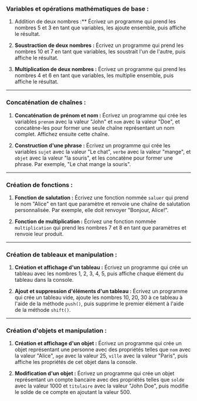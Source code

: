 
### Variables et opérations mathématiques de base :

1. Addition de deux nombres :** Écrivez un programme qui prend les nombres 5 et 3 en tant que variables, les ajoute ensemble, puis affiche le résultat.

2. **Soustraction de deux nombres :** Écrivez un programme qui prend les nombres 10 et 7 en tant que variables, les soustrait l'un de l'autre, puis affiche le résultat.

3. **Multiplication de deux nombres :** Écrivez un programme qui prend les nombres 4 et 6 en tant que variables, les multiplie ensemble, puis affiche le résultat.

---
### Concaténation de chaînes :

1. **Concaténation de prénom et nom :** Écrivez un programme qui crée les variables `prenom` avec la valeur "John" et `nom` avec la valeur "Doe", et concatène-les pour former une seule chaîne représentant un nom complet. Affichez ensuite cette chaîne.

2. **Construction d'une phrase :** Écrivez un programme qui crée les variables `sujet` avec la valeur "Le chat", `verbe` avec la valeur "mange", et `objet` avec la valeur "la souris", et les concatène pour former une phrase. Par exemple, "Le chat mange la souris".

---
### Création de fonctions :

1. **Fonction de salutation :** Écrivez une fonction nommée `saluer` qui prend le nom "Alice" en tant que paramètre et renvoie une chaîne de salutation personnalisée. Par exemple, elle doit renvoyer "Bonjour, Alice!".

2. **Fonction de multiplication :** Écrivez une fonction nommée `multiplication` qui prend les nombres 7 et 8 en tant que paramètres et renvoie leur produit.

---
### Création de tableaux et manipulation :

1. **Création et affichage d'un tableau :** Écrivez un programme qui crée un tableau avec les nombres 1, 2, 3, 4, 5, puis affiche chaque élément du tableau dans la console.

2. **Ajout et suppression d'éléments d'un tableau :** Écrivez un programme qui crée un tableau vide, ajoute les nombres 10, 20, 30 à ce tableau à l'aide de la méthode `push()`, puis supprime le premier élément à l'aide de la méthode `shift()`.

---
### Création d'objets et manipulation :

1. **Création et affichage d'un objet :** Écrivez un programme qui crée un objet représentant une personne avec des propriétés telles que `nom` avec la valeur "Alice", `age` avec la valeur 25, `ville` avec la valeur "Paris", puis affiche les propriétés de cet objet dans la console.

2. **Modification d'un objet :** Écrivez un programme qui crée un objet représentant un compte bancaire avec des propriétés telles que `solde` avec la valeur 1000 et `titulaire` avec la valeur "John Doe", puis modifie le solde de ce compte en ajoutant la valeur 500.